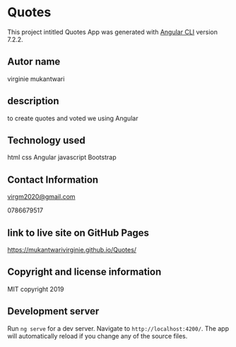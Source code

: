 # Quotes

This project intitled Quotes App was generated with [Angular CLI](https://github.com/angular/angular-cli) version 7.2.2.

## Autor name

virginie mukantwari

## description

to create quotes and  voted  we using Angular 


## Technology used

 html
 css
 Angular 
javascript
Bootstrap

## Contact Information

virgm2020@gmail.com

0786679517

## link to live site on GitHub Pages

https://mukantwarivirginie.github.io/Quotes/

## Copyright and license information

MIT copyright 2019

## Development server

Run `ng serve` for a dev server. Navigate to `http://localhost:4200/`. The app will automatically reload if you change any of the source files.

